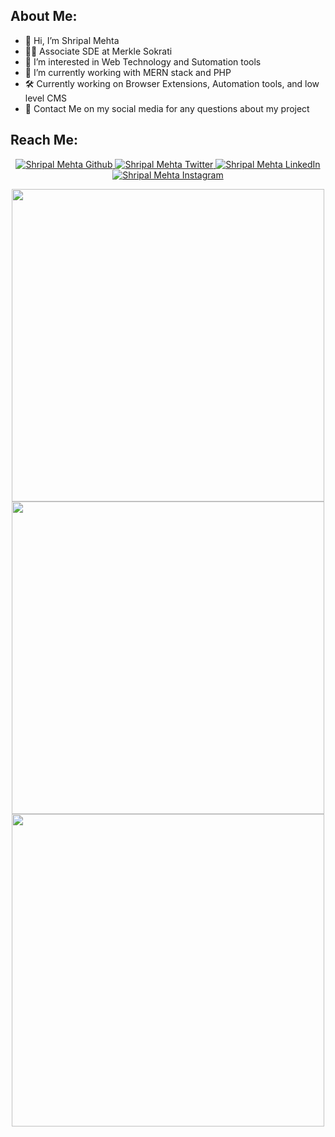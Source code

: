 ## About Me:

- 👋 Hi, I’m Shripal Mehta
- 👨‍💻 Associate SDE at Merkle Sokrati
- 👀 I’m interested in Web Technology and Sutomation tools
- 🌱 I’m currently working with MERN stack and PHP
- 🛠 Currently working on Browser Extensions, Automation tools, and low level CMS
- 🙌 Contact Me on my social media for any questions about my project

## Reach Me:

<p align="center">
    <a href="https://github.com/shripalm" target="_blank">
        <img src="https://img.shields.io/badge/-Github-000?logo=github&style=for-the-badge&logoColor=white&color=black" alt="Shripal Mehta Github" />
    </a>
    <a href="https://twitter.com/shripal__" target="_blank">
        <img src="https://img.shields.io/badge/-Twitter-2CA5E0?logo=twitter&style=for-the-badge&logoColor=white&color=black" alt="Shripal Mehta Twitter" />
    </a>
    <a href="https://www.linkedin.com/in/shripal-mehta-tangle-coder/" target="_blank">
        <img src="https://img.shields.io/badge/-LinkedIn-0077B5?logo=linkedin&style=for-the-badge&logoColor=white&color=black" alt="Shripal Mehta LinkedIn" />
    </a>
     <a href="https://www.instagram.com/shripalm.22/" target="_blank">
       <img src="https://img.shields.io/badge/instagram-%2312100E.svg?&style=for-the-badge&logo=instagram&logoColor=white&color=black" alt="Shripal Mehta Instagram" />
    </a>
</p>

<p align="center" >  
  <a href="https://github.com/shripalm/"> 
    <img width=500 src="https://github-readme-stats.vercel.app/api?username=shripalm&count_private=true&show_icons=true&include_all_commits=true&theme=dark"/>
  </a>
   <br/>
  <a href="https://github.com/shripalm/"> 
    <img width=500 src="https://github-readme-streak-stats.herokuapp.com/?user=shripalm&theme=dark"/>
  </a>
   <br/>
  <a href="https://github.com/shripalm/"> 
    <img width=500 src="https://github-readme-stats.vercel.app/api/top-langs/?username=shripalm&count_private=true&layout=compact&theme=dark"/>
  </a>
</p>
